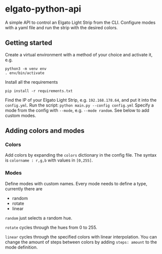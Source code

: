 # elgato-python-api

A simple API to control an Elgato Light Strip from the CLI. Configure modes with a yaml file and run the strip with the desired colors.

## Getting started

Create a virtual environment with a method of your choice and activate it, e.g.
```
python3 -m venv env
. env/bin/activate
```
Install all the requirements
```
pip install -r requirements.txt
```
Find the IP of your Elgato Light Strip, e.g. `192.168.178.64`, and put it into the `config.yml`. Run the script: 
```python main.py --config config.yml```
Specify a mode from the config with `--mode`, e.g. `--mode random`. See below to add custom modes.

## Adding colors and modes

### Colors

Add colors by expanding the `colors` dictionary in the config file. The syntax is `colorname : r,g,b` with values in `[0,255]`.

### Modes

Define modes with custom names. Every mode needs to define a type, currently there are
- random
- rotate
- linear

`random` just selects a random hue.

`rotate` cycles through the hues from 0 to 255.

`linear` cycles through the specified colors with linear interpolation. You can change the amount of steps between colors by adding `steps: amount` to the mode definition.

